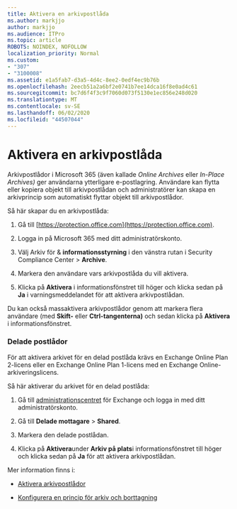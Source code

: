 ```yaml
---
title: Aktivera en arkivpostlåda
ms.author: markjjo
author: markjjo
ms.audience: ITPro
ms.topic: article
ROBOTS: NOINDEX, NOFOLLOW
localization_priority: Normal
ms.custom:
- "307"
- "3100008"
ms.assetid: e1a5fab7-d3a5-4d4c-8ee2-0edf4ec9b76b
ms.openlocfilehash: 2eecb51a2a6bf2e0741b7ee14dca16f8e0ad4c61
ms.sourcegitcommit: bc7d6f4f3c9f7060d073f5130e1ec856e248d020
ms.translationtype: MT
ms.contentlocale: sv-SE
ms.lasthandoff: 06/02/2020
ms.locfileid: "44507044"
---
```

# <a name="enable-an-archive-mailbox"></a>Aktivera en arkivpostlåda

Arkivpostlådor i Microsoft 365 (även kallade *Online Archives* eller *In-Place Archives)* ger användarna ytterligare e-postlagring. Användare kan flytta eller kopiera objekt till arkivpostlådan och administratörer kan skapa en arkivprincip som automatiskt flyttar objekt till arkivpostlådor.
  
Så här skapar du en arkivpostlåda:
  
1. Gå till [https://protection.office.com](https://protection.office.com).

2. Logga in på Microsoft 365 med ditt administratörskonto.

3. Välj Arkiv för &amp; **informationsstyrning** i den vänstra rutan i Security Compliance Center \> **Archive**.

4. Markera den användare vars arkivpostlåda du vill aktivera.

5. Klicka på **Aktivera** i informationsfönstret till höger och klicka sedan på **Ja** i varningsmeddelandet för att aktivera arkivpostlådan.

Du kan också massaktivera arkivpostlådor genom att markera flera användare (med **Skift-** eller **Ctrl-tangenterna)** och sedan klicka på **Aktivera** i informationsfönstret.
  
### <a name="shared-mailboxes"></a>Delade postlådor

För att aktivera arkivet för en delad postlåda krävs en Exchange Online Plan 2-licens eller en Exchange Online Plan 1-licens med en Exchange Online-arkiveringslicens.  

Så här aktiverar du arkivet för en delad postlåda:

1. Gå till [administrationscentret](https://outlook.office365.com/ecp) för Exchange och logga in med ditt administratörskonto.

2. Gå till **Delade mottagare**  >  **Shared**.

3. Markera den delade postlådan.

4. Klicka på **Aktivera**under **Arkiv på plats**i informationsfönstret till höger och klicka sedan på **Ja** för att aktivera arkivpostlådan.

Mer information finns i:
  
- [Aktivera arkivpostlådor](https://docs.microsoft.com/microsoft-365/compliance/enable-archive-mailboxes)

- [Konfigurera en princip för arkiv och borttagning](https://docs.microsoft.com//office365/securitycompliance/set-up-an-archive-and-deletion-policy-for-mailboxes)
